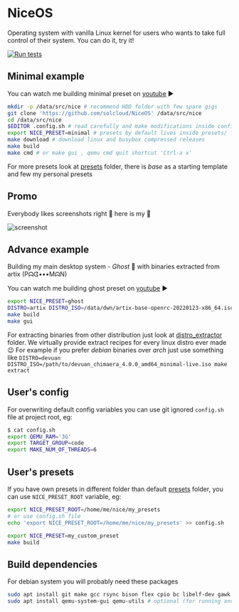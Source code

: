 # NiceOS

Operating system with vanilla Linux kernel for users who wants to take full control of their system. You can do it, try it!

[![Run tests](https://github.com/solcloud/NiceOS/actions/workflows/test.yml/badge.svg?branch=master)](https://github.com/solcloud/NiceOS/actions/workflows/test.yml)

## Minimal example

You can watch me building minimal preset on [youtube](https://youtu.be/4CH8b0HnIu8) ▶️

```bash
mkdir -p /data/src/nice # recommend HDD folder with few spare gigs
git clone 'https://github.com/solcloud/NiceOS' /data/src/nice
cd /data/src/nice
$EDITOR .config.sh # read carefully and make modifications inside config.sh
export NICE_PRESET=minimal # presets by default lives inside presets/ folder
make download # download linux and busybox compressed releases
make build
make cmd # or make gui , qemu cmd quit shortcut 'Ctrl-a x'
```

For more presets look at [presets](presets/) folder, there is _base_ as a starting template and few my personal presets

## Promo

Everybody likes screenshots right 🙂 here is my 👻

![screenshot](https://user-images.githubusercontent.com/74121353/145203880-60802202-f278-46cc-bf20-7b0189b25b97.png)

## Advance example

Building my main desktop system - _Ghost_ 👻 with binaries extracted from artix (Pᗣᗧ•••MᗣN)

You can watch me building ghost preset on [youtube](https://youtu.be/SNuNFt7kSIE) ▶️

```bash
export NICE_PRESET=ghost
DISTRO=artix DISTRO_ISO=/data/dwn/artix-base-openrc-20220123-x86_64.iso make extract
make build
make gui
```

For extracting binaries from other distribution just look at [distro_extractor](distro_extractor/) folder. We virtually provide extract recipes for every linux distro ever made 😉 For example if you prefer _debian_ binaries over _arch_ just use something like `DISTRO=devuan DISTRO_ISO=/path/to/devuan_chimaera_4.0.0_amd64_minimal-live.iso make extract`

## User's config

For overwriting default config variables you can use git ignored `config.sh` file at project root, eg:

```bash
$ cat config.sh
export QEMU_RAM='3G'
export TARGET_GROUP=code
export MAKE_NUM_OF_THREADS=6
```

## User's presets

If you have own presets in different folder than default [presets](presets/) folder, you can use `NICE_PRESET_ROOT` variable, eg:

```bash
export NICE_PRESET_ROOT=/home/me/nice/my_presets
# or use config.sh file
echo 'export NICE_PRESET_ROOT=/home/me/nice/my_presets' >> config.sh

export NICE_PRESET=my_custom_preset
make build
```

## Build dependencies

For debian system you will probably need these packages

```bash
sudo apt install git make gcc rsync bison flex cpio bc libelf-dev gawk fdisk wget lbzip2 xz-utils dosfstools libssl-dev libncurses-dev # required
sudo apt install qemu-system-gui qemu-utils # optional (for running and extracting in QEMU emulator)
```
